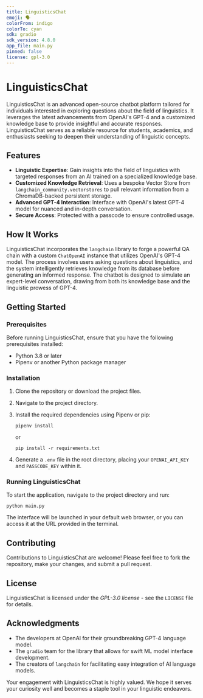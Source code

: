 ```yaml
---
title: LinguisticsChat
emoji: 🗣️
colorFrom: indigo
colorTo: cyan
sdk: gradio
sdk_version: 4.8.0
app_file: main.py
pinned: false
license: gpl-3.0
---
```


# LinguisticsChat

LinguisticsChat is an advanced open-source chatbot platform tailored for individuals interested in exploring questions about the field of linguistics. It leverages the latest advancements from OpenAI's GPT-4 and a customized knowledge base to provide insightful and accurate responses. LinguisticsChat serves as a reliable resource for students, academics, and enthusiasts seeking to deepen their understanding of linguistic concepts.

## Features

- **Linguistic Expertise**: Gain insights into the field of linguistics with targeted responses from an AI trained on a specialized knowledge base.
- **Customized Knowledge Retrieval**: Uses a bespoke Vector Store from `langchain_community.vectorstores` to pull relevant information from a ChromaDB-backed persistent storage.
- **Advanced GPT-4 Interaction**: Interface with OpenAI's latest GPT-4 model for nuanced and in-depth conversation.
- **Secure Access**: Protected with a passcode to ensure controlled usage.

## How It Works

LinguisticsChat incorporates the `langchain` library to forge a powerful QA chain with a custom `ChatOpenAI` instance that utilizes OpenAI's GPT-4 model. The process involves users asking questions about linguistics, and the system intelligently retrieves knowledge from its database before generating an informed response. The chatbot is designed to simulate an expert-level conversation, drawing from both its knowledge base and the linguistic prowess of GPT-4.

## Getting Started

### Prerequisites

Before running LinguisticsChat, ensure that you have the following prerequisites installed:
- Python 3.8 or later
- Pipenv or another Python package manager

### Installation

1. Clone the repository or download the project files.
2. Navigate to the project directory.
3. Install the required dependencies using Pipenv or pip:

   ```
   pipenv install
   ```
   or
   ```
   pip install -r requirements.txt
   ```

4. Generate a `.env` file in the root directory, placing your `OPENAI_API_KEY` and `PASSCODE_KEY` within it.

### Running LinguisticsChat

To start the application, navigate to the project directory and run:

```
python main.py
```

The interface will be launched in your default web browser, or you can access it at the URL provided in the terminal.

## Contributing

Contributions to LinguisticsChat are welcome! Please feel free to fork the repository, make your changes, and submit a pull request.

## License

LinguisticsChat is licensed under the *GPL-3.0 license* - see the `LICENSE` file for details.

## Acknowledgments

- The developers at OpenAI for their groundbreaking GPT-4 language model.
- The `gradio` team for the library that allows for swift ML model interface development.
- The creators of `langchain` for facilitating easy integration of AI language models.

Your engagement with LinguisticsChat is highly valued. We hope it serves your curiosity well and becomes a staple tool in your linguistic endeavors.
